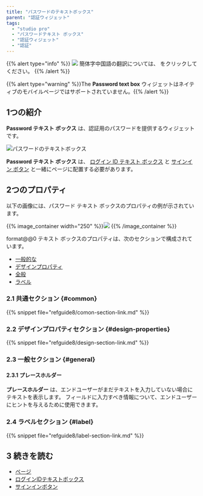 ```yaml
---
title: "パスワードのテキストボックス"
parent: "認証ウィジェット"
tags:
  - "studio pro"
  - "パスワードテキスト ボックス"
  - "認証ウィジェット"
  - "認証"
---
```


{{% alert type="info" %}}
<img src="attachments/chinese-translation/china.png" style="display: inline-block; margin: 0" /> 簡体字中国語の翻訳については、 [<unk> <unk> <unk>](https://cdn.mendix.tencent-cloud.com/documentation/refguide8/password-text-box.pdf) をクリックしてください。
{{% /alert %}}

{{% alert type="warning" %}}The **Password text box** ウィジェットはネイティブのモバイルページではサポートされていません。{{% /alert %}}

## 1つの紹介

**Password テキスト ボックス** は、認証用のパスワードを提供するウィジェットです。

![パスワードのテキストボックス](attachments/authentication-widgets/password-text-box.png)

**Password テキスト ボックス** は、 [ログイン ID テキスト ボックス](login-id-text-box) と [サインイン ボタン](sign-in-button) と一緒にページに配置する必要があります。

## 2つのプロパティ

以下の画像には、パスワード テキスト ボックスのプロパティの例が示されています。

{{% image_container width="250" %}}![](attachments/authentication-widgets/password-text-box-properties.png)
{{% /image_container %}}

format@@0 テキスト ボックスのプロパティは、次のセクションで構成されています。

* [一般的な](#common)
* [デザインプロパティ](#design-properties)
* [全般](#general)
* [ラベル](#label)

### 2.1 共通セクション {#common}

{{% snippet file="refguide8/comon-section-link.md" %}}

### 2.2 デザインプロパティセクション {#design-properties}

{{% snippet file="refguide8/design-section-link.md" %}}

### 2.3 一般セクション {#general}

#### 2.3.1 プレースホルダー

**プレースホルダー** は、エンドユーザーがまだテキストを入力していない場合にテキストを表示します。 フィールドに入力すべき情報について、エンドユーザーにヒントを与えるために使用できます。

### 2.4 ラベルセクション {#label}

{{% snippet file="refguide8/label-section-link.md" %}}

## 3 続きを読む

* [ページ](page)
* [ログインIDテキストボックス](login-id-text-box)
* [サインインボタン](sign-in-button)